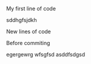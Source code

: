 My first line of code

sddhgfsjdkh

New lines of code

Before commiting

egergewrg
wfsgfsd
asddfsdgsd